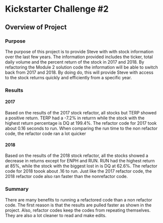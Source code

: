 # Kickstarter Challenge #2
## Overview of Project
### Purpose
The purpose of this project is to provide Steve with with stock information over the last few years. The information provided includes the ticker, total daily volume and the percent return of the stock in 2017 and 2018. By refactoring the Module 2 solution code the information will be able to switch back from 2017 and 2018. By doing do, this will provide Steve with access to the stock returns quickly and efficiently from a specific year.
### Results
#### 2017
Based on the results of the 2017 stock refactor, all stocks but TERP showed a positive return. TERP had a -7.2% in returrn while the stock with the highest return percentage is DQ at 199.4%. The refactor code for 2017 took about 0.16 seconds to run. When comparing the run time to the non refactor code, the refactor code ran a lot quicker
#### 2018
Based on the results of the 2018 stock refactor, all the stocks showed a decrease in returns except for ENPH and RUN. RUN had the highest return at 85%, while the stock with the biggest lost in is DQ at 62.6%. The refactor code for 2018 toook about .16 to run. Just like the 2017 refactor code, the 2018 refactor code also ran faster than the nonrefactor code. 
### Summary
There are many benefits to running a refactored code than a non refactor code. The first reason is that the results are pulled faster as shown in the project. Also, refactor codes keep the codes from repeating themselves. They are also a lot cleaner to read and make edits. 
